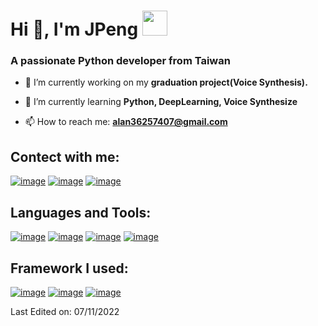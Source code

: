 # Hi 👋, I'm JPeng <img height="40" src="https://emoji.gg/assets/emoji/7333-parrotdance.gif">
### A passionate Python developer from Taiwan

- 🔭 I’m currently working on my **graduation project(Voice Synthesis).**

- 🌱 I’m currently learning **Python, DeepLearning, Voice Synthesize**

- 📫 How to reach me: **alan36257407@gmail.com**

## Contect with me:
[![image](https://img.icons8.com/fluency/48/000000/facebook-new.png)](https://www.facebook.com/profile.php?id=100001931029697)
[![image](https://img.icons8.com/color/48/000000/linkedin-circled--v1.png)](https://www.linkedin.com/in/jian-peng-liao-8351241b6/)
[![image](https://img.icons8.com/fluency/48/000000/gmail-new.png)](mailto:produtor.alan36257407@gmail.com)

## Languages and Tools:
[![image](https://img.icons8.com/fluency/48/000000/python.png)](https://www.python.org/)
[![image](https://img.icons8.com/color/48/000000/c-programming.png)](https://devdocs.io/c/)
[![image](https://img.icons8.com/fluency/48/000000/mysql-logo.png)](https://www.mysql.com/)
[![image](https://img.icons8.com/fluency/48/000000/javascript.png)](https://developer.mozilla.org/zh-TW/docs/Web/JavaScript)

## Framework I used:
[![image](https://img.icons8.com/fluency/48/000000/opencv.png)](https://opencv.org/)
[![image](https://img.icons8.com/fluency/48/000000/flask.png)](https://flask.palletsprojects.com/en/2.1.x/)
[![image](https://img.icons8.com/color/48/000000/vue-js.png)](https://vuejs.org/)


Last Edited on: 07/11/2022
